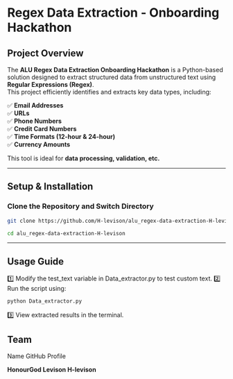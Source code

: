 #  Regex Data Extraction - Onboarding Hackathon

## **Project Overview**
The **ALU Regex Data Extraction Onboarding Hackathon** is a Python-based solution designed to extract structured data from unstructured text using **Regular Expressions (Regex)**.  
This project efficiently identifies and extracts key data types, including:

✅ **Email Addresses**  
✅ **URLs**  
✅ **Phone Numbers**  
✅ **Credit Card Numbers**  
✅ **Time Formats (12-hour & 24-hour)**  
✅ **Currency Amounts**  

This tool is ideal for **data processing, validation, etc.**

---

## **Setup & Installation**

### **Clone the Repository and Switch Directory**
```sh
git clone https://github.com/H-levison/alu_regex-data-extraction-H-levison.git

cd alu_regex-data-extraction-H-levison
```
---

## **Usage Guide**
1️⃣ Modify the test_text variable in Data_extractor.py to test custom text.
2️⃣ Run the script using:

```sh
python Data_extractor.py
```

3️⃣ View extracted results in the terminal.

## **Team**
Name	GitHub Profile

**HonourGod Levison H-levison**